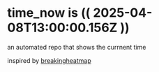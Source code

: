 # time_now is (( 2025-04-08T13:00:00.156Z ))

an automated repo that shows the currnent time

inspired by [breakingheatmap](https://github.com/breakingheatmap/breakingheatmap)